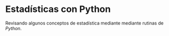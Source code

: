 # Estadísticas con Python

Revisando algunos conceptos de estadística  mediante 
mediante rutinas de  <i>Python</i>.

```{tableofcontents}
```
